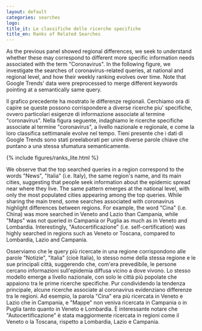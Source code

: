 ```yaml
---
layout: default
categories: searches
logo:
title_it: Le classifiche delle ricerche specifiche
title_en: Ranks of Related Searches
---
```



<div class="en">
    <p>
     As the previous panel showed regional differences, we seek to understand whether these may correspond to different more specific information needs associated with the term "Coronavirus".
     In the following figure, we investigate the searches of coronavirus-related queries, at national and regional level, and how their weekly ranking evolves over time. Note that Google Trends’ data were preprocessed to merge different keywords pointing at a semantically same query.
    </p>
</div>
<div class="it">
     <p>
      Il grafico precedente ha mostrato le differenze regionali. Cerchiamo ora di capire se queste possono corrispondere a diverse ricerche piu' specifiche, ovvero particolari esigenze di informazione associate al termine "coronavirus".
      Nella figura seguente, indaghiamo le ricerche specifiche associate al termine "coronavirus", a livello nazionale e regionale, e come la loro classifica settimanale evolve nel tempo. Tieni presente che i dati di Google Trends sono stati preelaborati per unire diverse parole chiave che puntano a una stessa sfumatura semanticamente.
    </p>
</div>


<div class="w3-white w3-card-4 w3-center">
    {% include figures/ranks_lite.html %}
</div>



<div class="en">
    <p>
    We observe that the top searched queries in a region correspond to the words "News", "Italia" (i.e. Italy), the same region's name, and its main cities, suggesting that people seek information about the epidemic spread near where they live. The same pattern emerges at the national level, with only the most populated cities appearing among the top queries.
    While sharing the main trend, some searches associated with coronavirus highlight differences between regions. For example, the word "Cina" (i.e. China) was more searched in Veneto and Lazio than Campania, while "Maps" was not queried in Campania or Puglia as much as in Veneto and Lombardia.
    Interestingly, "Autocertificazione" (i.e. self-certification) was highly searched in regions such as Veneto or Toscana, compared to Lombardia, Lazio and Campania.
    </p>

</div>

<div class="it">
    <p>
     Osserviamo che le query più ricercate in una regione corrispondono alle parole "Notizie", "Italia" (cioè Italia), lo stesso nome della stessa regione e le sue principali città, suggerendo che, com'era prevedibile, le persone cercano informazioni sull'epidemia diffusa vicino a dove vivono. Lo stesso modello emerge a livello nazionale, con solo le città più popolate che appaiono tra le prime ricerche specifiche.
     Pur condividendo la tendenza principale, alcune ricerche associate al coronavirus evidenziano differenze tra le regioni. Ad esempio, la parola "Cina" era più ricercata in Veneto e Lazio che in Campania, e "Mappe" non veniva ricercata in Campania o in Puglia tanto quanto in Veneto e Lombardia.
     È interessante notare che "Autocertificazione" è stata maggiormente ricercata in regioni come il Veneto o la Toscana, rispetto a Lombardia, Lazio e Campania.
    </p>
</div>
